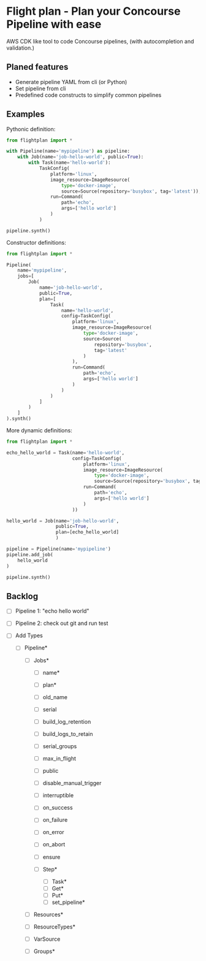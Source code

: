 

# Flight plan - Plan your Concourse Pipeline with ease

AWS CDK like tool to code Concourse pipelines, (with autocompletion and validation.)


## Planed features

* Generate pipeline YAML from cli (or Python)
* Set pipeline from cli
* Predefined code constructs to simplify common pipelines

## Examples

Pythonic definition:
```python
from flightplan import *

with Pipeline(name='mypipeline') as pipeline:
    with Job(name='job-hello-world', public=True):
        with Task(name='hello-world'):
            TaskConfig(
                platform='linux',
                image_resource=ImageResource(
                    type='docker-image',
                    source=Source(repository='busybox', tag='latest')),
                run=Command(
                    path='echo',
                    args=['hello world']
                )
            )

pipeline.synth()
```

Constructor definitions:
```python
from flightplan import *

Pipeline(
    name='mypipeline',
    jobs=[
        Job(
            name='job-hello-world',
            public=True,
            plan=[
                Task(
                    name='hello-world',
                    config=TaskConfig(
                        platform='linux',
                        image_resource=ImageResource(
                            type='docker-image',
                            source=Source(
                                repository='busybox',
                                tag='latest'
                            )
                        ),
                        run=Command(
                            path='echo',
                            args=['hello world']
                        )
                    )
                )
            ]
        )
    ]
).synth()
``` 

More dynamic definitions:
```python
from flightplan import *

echo_hello_world = Task(name='hello-world',
                        config=TaskConfig(
                            platform='linux',
                            image_resource=ImageResource(
                                type='docker-image',
                                source=Source(repository='busybox', tag='latest')),
                            run=Command(
                                path='echo',
                                args=['hello world']
                            )
                        ))

hello_world = Job(name='job-hello-world',
                  public=True,
                  plan=[echo_hello_world]
                  )

pipeline = Pipeline(name='mypipeline')
pipeline.add_job(
    hello_world
)

pipeline.synth()
``` 


## Backlog

* [ ] Pipeline 1: "echo hello world"
* [ ] Pipeline 2: check out git and run test


* [ ] Add Types
    * [ ] Pipeline*
        * [ ] Jobs*
            * [ ] name*
            * [ ] plan*
            * [ ] old_name
            * [ ] serial
            * [ ] build_log_retention
            * [ ] build_logs_to_retain
            * [ ] serial_groups
            * [ ] max_in_flight
            * [ ] public
            * [ ] disable_manual_trigger
            * [ ] interruptible
            * [ ] on_success
            * [ ] on_failure
            * [ ] on_error
            * [ ] on_abort
            * [ ] ensure
            
            * [ ] Step*
                * [ ] Task*
                * [ ] Get*
                * [ ] Put*
                * [ ] set_pipeline*
            
        * [ ] Resources*
        * [ ] ResourceTypes*
        * [ ] VarSource
        * [ ] Groups*

